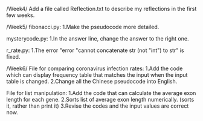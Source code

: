 /Week4/
Add a file called Reflection.txt to describe my reflections in the first few weeks.


/Week5/
fibonacci.py:
1.Make the pseudocode more detailed.

mysterycode.py:
1.In the answer line, change the answer to the right one.

r_rate.py:
1.The error "error "cannot concatenate str (not "int") to str" is fixed.


/Week6/
File for comparing coronavirus infection rates:
1.Add the code which can display frequency table that matches the input when the input table is changed.
2.Change all the Chinese pseudocode into English.

File for list manipulation:
1.Add the code that can calculate the average exon length for each gene.
2.Sorts list of average exon length numerically. (sorts it, rather than print it)
3.Revise the codes and the input values are correct now.

